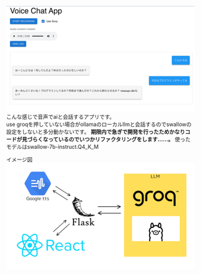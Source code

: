 ![](pic.png)
こんな感じで音声でaiと会話するアプリです。</br>
use groqを押していない場合がollamaのローカルllmと会話するのでswallowの設定をしないと多分動かないです。
**期限内で急ぎで開発を行ったためかなりコードが見づらくなっているのでいつかリファクタリングをします……。**
使ったモデルはswallow-7b-instruct.Q4_K_M

イメージ図
![](LLM.png)
